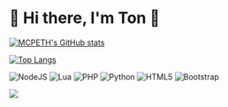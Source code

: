 # 🌳 Hi there, I'm Ton 👋


[![MCPETH's GitHub stats](https://github-readme-stats.vercel.app/api?username=MCPETH&theme=radical)](https://github.com/MCPETH)

[![Top Langs](https://github-readme-stats.vercel.app/api/top-langs/?username=MCPETH&layout=compact&theme=radical)](https://github.com/MCPETH)



![NodeJS](https://img.shields.io/badge/node.js-6DA55F?style=for-the-badge&logo=node.js&logoColor=white)
![Lua](https://img.shields.io/badge/lua-%232C2D72.svg?style=for-the-badge&logo=lua&logoColor=white)
![PHP](https://img.shields.io/badge/php-%23777BB4.svg?style=for-the-badge&logo=php&logoColor=white)
![Python](https://img.shields.io/badge/python-3670A0?style=for-the-badge&logo=python&logoColor=ffdd54)
![HTML5](https://img.shields.io/badge/html5-%23E34F26.svg?style=for-the-badge&logo=html5&logoColor=white)
![Bootstrap](https://img.shields.io/badge/bootstrap-%23563D7C.svg?style=for-the-badge&logo=bootstrap&logoColor=white)


[<img align="center" src="https://img.shields.io/badge/Personal%20Site-mcpeth.com-green">](https://mcpeth.com)
